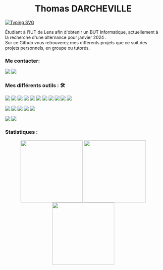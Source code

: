 <h1><center>Thomas DARCHEVILLE</center></h1>

[![Typing SVG](https://readme-typing-svg.demolab.com?font=Fira+Code&pause=1000&random=false&width=435&lines=%C3%89tudiant+d%C3%A9veloppeur+fullstack)](https://git.io/typing-svg)

Étudiant à l'IUT de Lens afin d'obtenir un BUT Informatique, actuellement à la recherche d'une alternance pour janvier 2024 . <br>
Sur ce Github vous retrouverez mes différents projets que ce soit des projets personnels, en groupe ou tutorés.

### Me contacter: 
<a href="mailto: darcheville.toma@gmail.com"><img src="https://img.shields.io/badge/-darcheville.toma%40gmail.com-7B83EB?&style=for-the-badge&logo=gmail&logoColor=white" ></a> <a href="www.linkedin.com/in/thomas-darcheville"><img src="https://img.shields.io/badge/thomasdarcheville-%230077B5.svg?&style=for-the-badge&logo=linkedin&logoColor=white" ></a> 

### Mes différents outils : 🛠

<img src="https://img.shields.io/badge/Java%20-%23E00033.svg?&style=for-the-badge&logo=java&logoColor=white">   <img src="https://img.shields.io/badge/python%20-%2314354C.svg?&style=for-the-badge&logo=python&logoColor=white">  <img src="https://img.shields.io/badge/PHP%20-%23777BB4.svg?&style=for-the-badge&logo=php&logoColor=white">   <img src="https://img.shields.io/badge/HTML%20-f06529?&style=for-the-badge&logo=html5&logoColor=white"> <img src="https://img.shields.io/badge/css%20-264de4?&style=for-the-badge&logo=css3&logoColor=white"> <img src="https://img.shields.io/badge/javascript%20-%23323330.svg?&style=for-the-badge&logo=javascript&logoColor=%23F7DF1E"> <img src="https://img.shields.io/badge/postgresql%20-0064a5?&style=for-the-badge&logo=postgresql&logoColor=white"> <img src="https://img.shields.io/badge/sqlite%20-blue?&style=for-the-badge&logo=sqlite&logoColor=white"> <img src="https://img.shields.io/badge/bash%20-293137?&style=for-the-badge&logo=bash&logoColor=white"> <img src="https://img.shields.io/badge/laravel%20-F05340?&style=for-the-badge&logo=laravel&logoColor=white"> <img src="https://img.shields.io/badge/flask%20-black?&style=for-the-badge&logo=flask&logoColor=white">

<img src="https://img.shields.io/badge/git%20-%23F05032.svg?&style=for-the-badge&logo=git&logoColor=white"/>   <img src="http://img.shields.io/badge/-VS%20Code-000000?style=for-the-badge&logo=Visual-studio-code&logoColor=blue"> <img src="http://img.shields.io/badge/- eclipse-2c2255?style=for-the-badge&logo=eclipse&logoColor=white"> <img src="http://img.shields.io/badge/- intellij%20idea-purple?style=for-the-badge&logo=intellij-idea&logoColor=white"> <img src="http://img.shields.io/badge/- powershell-012456?style=for-the-badge&logo=powershell&logoColor=white"> 

<img src="http://img.shields.io/badge/-windows-00A4EF?style=for-the-badge&logo=windows&logoColor=white"> <img src="http://img.shields.io/badge/- linux-333333?style=for-the-badge&logo=linux&logoColor=white"> 

### Statistiques : 
<center>
  <img align="center" height=200 src="https://github-readme-stats.vercel.app/api?username=DarchevilleThomas&show_icons=true&count_private=true&hide=stars&include_all_commits=false&theme=material-palenight" />
  <img align="center" height=200 src="http://github-readme-streak-stats.herokuapp.com?user=DarchevilleThomas&theme=material-palenight"/>
  <img align="center" height=200 src="https://github-readme-stats.vercel.app/api/top-langs/?username=DarchevilleThomas&langs_count=8&layout=compact&theme=material-palenight&" />
</center>

